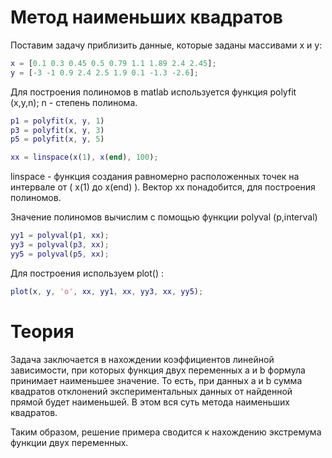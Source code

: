 # Метод наименьших квадратов
Поставим задачу приблизить данные, которые заданы массивами x и y:
```matlab
x = [0.1 0.3 0.45 0.5 0.79 1.1 1.89 2.4 2.45];
y = [-3 -1 0.9 2.4 2.5 1.9 0.1 -1.3 -2.6];
```
Для построения полиномов в matlab используется функция polyfit (x,y,n);
n - степень полинома.
```matlab
p1 = polyfit(x, y, 1)
p3 = polyfit(x, y, 3)
p5 = polyfit(x, y, 5)

xx = linspace(x(1), x(end), 100);
```
linspace - функция создания равномерно расположенных точек на интервале от ( x(1) до x(end) ). Вектор хх понадобится, для построения полиномов.

Значение полиномов вычислим с помощью функции polyval (p,interval)
```matlab
yy1 = polyval(p1, xx);
yy3 = polyval(p3, xx);
yy5 = polyval(p5, xx);
```
Для построения используем plot() : 
```matlab
plot(x, y, 'o', xx, yy1, xx, yy3, xx, yy5);
```
# Теория
Задача заключается в нахождении коэффициентов линейной зависимости, при которых функция двух переменных а и b формула принимает наименьшее значение. То есть, при данных а и b сумма квадратов отклонений экспериментальных данных от найденной прямой будет наименьшей. В этом вся суть метода наименьших квадратов.

Таким образом, решение примера сводится к нахождению экстремума функции двух переменных.
